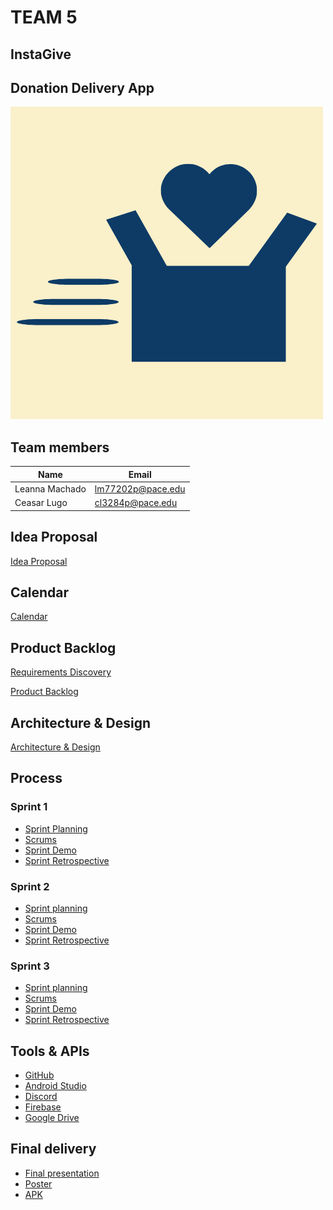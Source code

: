 # TEAM 5

## InstaGive

## Donation Delivery App

![InstaGive Logo](InstaGive_Logo.png)

## Team members

| Name  | Email |
| ------------- | ------------- |
| Leanna Machado |  [lm77202p@pace.edu](mailto:lm77202p@pace.edu) |
| Ceasar Lugo | [cl3284p@pace.edu](mailto:cl3284p@pace.edu) |


## Idea Proposal
[Idea Proposal](https://docs.google.com/document/d/1OlauvMVb_RuM6WRmo24Toe3s6CLUxb4O/edit?usp=sharing&ouid=104226649781356370789&rtpof=true&sd=true)

## Calendar
[Calendar](https://calendar.google.com/calendar/u/0?cid=aXZoMmU3NjhzMjRkdGlxZWYwcXZvbzhxcjBAZ3JvdXAuY2FsZW5kYXIuZ29vZ2xlLmNvbQ)

## Product Backlog
[Requirements Discovery](https://docs.google.com/document/d/1g7a5I9Z5XoRkpsq6Hd7dqEGTmPoS_RKE/edit?usp=sharing&ouid=104226649781356370789&rtpof=true&sd=true)

[Product Backlog](https://docs.google.com/spreadsheets/d/1mZyLCKUbVGbjoeYFcOHvxQBhpQpaeleSNZBySZJPy2Q/edit?usp=sharing)

## Architecture & Design
[Architecture & Design](https://docs.google.com/document/d/19ueWdZD3511wUXY9D8YRrDogV3UnTT2jLdhnIICoJjg/edit?usp=sharing)

## Process

### Sprint 1

* [Sprint Planning](https://github.com/paceuniversity/cs389f2022team5/blob/main/SprintPlanning.md)
* [Scrums](https://github.com/paceuniversity/cs389f2022team5/blob/main/Sprint1Scrums.md)
* [Sprint Demo](https://github.com/paceuniversity/cs389f2022team5/blob/main/Sprint1Demo.md)
* [Sprint Retrospective](https://github.com/paceuniversity/cs389f2022team5/blob/main/Sprint1Retro.md)

### Sprint 2

* [Sprint planning](https://github.com/paceuniversity/cs389f2022team5/blob/main/Sprint2Planning.md)
* [Scrums](https://github.com/paceuniversity/cs389f2022team5/blob/main/Sprint2Scrums.md)
* [Sprint Demo](Sprint2Demo.md)
* [Sprint Retrospective](Sprint2Retro.md)

### Sprint 3

* [Sprint planning](https://github.com/paceuniversity/cs389f2022team5/blob/main/Sprint3Planning.md)
* [Scrums](Sprint3Scrums.md)
* [Sprint Demo](Sprint3Demo.md)
* [Sprint Retrospective](Sprint3Retro.md)

## Tools & APIs

* [GitHub](https://github.com/)
* [Android Studio](https://developer.android.com/studio)
* [Discord](https://discord.gg/x29e5KAw)
* [Firebase](https://firebase.google.com/)
* [Google Drive](https://www.google.com/drive/)

## Final delivery

* [Final presentation](https://docs.google.com/presentation/d/1KmITj8Xgnke1ZdauxbVeHBrnz-1EBn227I6BpDSmW10/edit?usp=sharing)
* [Poster](InstaGivePoster.md)
*	[APK](InstaGive.apk)


